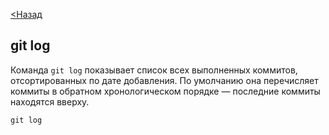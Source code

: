[<Назад](readme.md)
## git log

Команда `git log` показывает список всех выполненных коммитов, отсортированных по дате добавления. 
 По умолчанию она перечисляет коммиты в обратном хронологическом порядке — последние коммиты находятся вверху.
 ```
git log
 ``` 